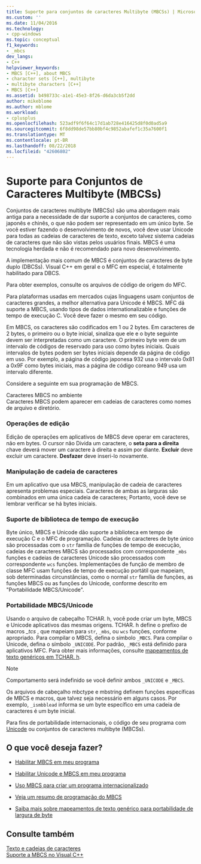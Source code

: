 ```yaml
---
title: Suporte para conjuntos de caracteres Multibyte (MBCSs) | Microsoft Docs
ms.custom: ''
ms.date: 11/04/2016
ms.technology:
- cpp-windows
ms.topic: conceptual
f1_keywords:
- _mbcs
dev_langs:
- C++
helpviewer_keywords:
- MBCS [C++], about MBCS
- character sets [C++], multibyte
- multibyte characters [C++]
- MBCS [C++]
ms.assetid: b498733c-a1e1-45e3-8f26-d6da3cb5f2dd
author: mikeblome
ms.author: mblome
ms.workload:
- cplusplus
ms.openlocfilehash: 523adf9f6f64c17d1ab728e416425d8f0d0ad5a9
ms.sourcegitcommit: 6f8dd98de57bb80bf4c9852abafef1c35a7600f1
ms.translationtype: MT
ms.contentlocale: pt-BR
ms.lasthandoff: 08/22/2018
ms.locfileid: "42606802"
---
```

# <a name="support-for-multibyte-character-sets-mbcss"></a>Suporte para Conjuntos de Caracteres Multibyte (MBCSs)
Conjuntos de caracteres multibyte (MBCSs) são uma abordagem mais antiga para a necessidade de dar suporte a conjuntos de caracteres, como japonês e chinês, o que não podem ser representado em um único byte. Se você estiver fazendo o desenvolvimento de novos, você deve usar Unicode para todas as cadeias de caracteres de texto, exceto talvez sistema cadeias de caracteres que não são vistas pelos usuários finais. MBCS é uma tecnologia herdada e não é recomendado para novo desenvolvimento.  
  
 A implementação mais comum de MBCS é conjuntos de caracteres de byte duplo (DBCSs). Visual C++ em geral e o MFC em especial, é totalmente habilitado para DBCS.  
  
 Para obter exemplos, consulte os arquivos de código de origem do MFC.  
  
 Para plataformas usadas em mercados cujas linguagens usam conjuntos de caracteres grandes, a melhor alternativa para Unicode é MBCS. MFC dá suporte a MBCS, usando tipos de dados internationalizable e funções de tempo de execução C. Você deve fazer o mesmo em seu código.  
  
 Em MBCS, os caracteres são codificados em 1 ou 2 bytes. Em caracteres de 2 bytes, o primeiro ou o byte inicial, sinaliza que ele e o byte seguinte devem ser interpretadas como um caractere. O primeiro byte vem de um intervalo de códigos de reservado para uso como bytes iniciais. Quais intervalos de bytes podem ser bytes iniciais depende da página de código em uso. Por exemplo, a página de código japonesa 932 usa o intervalo 0x81 a 0x9F como bytes iniciais, mas a página de código coreano 949 usa um intervalo diferente.  
  
 Considere a seguinte em sua programação de MBCS.  
  
 Caracteres MBCS no ambiente  
 Caracteres MBCS podem aparecer em cadeias de caracteres como nomes de arquivo e diretório.  
  
### <a name="editing-operations"></a>Operações de edição  
 Edição de operações em aplicativos de MBCS deve operar em caracteres, não em bytes. O cursor não Divida um caractere, o **seta para a direita** chave deverá mover um caractere à direita e assim por diante. **Excluir** deve excluir um caractere. **Desfazer** deve inseri-lo novamente.  
  
### <a name="string-handling"></a>Manipulação de cadeia de caracteres  
 Em um aplicativo que usa MBCS, manipulação de cadeia de caracteres apresenta problemas especiais. Caracteres de ambas as larguras são combinados em uma única cadeia de caracteres; Portanto, você deve se lembrar verificar se há bytes iniciais.  
  
### <a name="run-time-library-support"></a>Suporte de biblioteca de tempo de execução  
 Byte único, MBCS e Unicode dão suporte a biblioteca em tempo de execução C e o MFC de programação. Cadeias de caracteres de byte único são processadas com o `str` família de funções de tempo de execução, cadeias de caracteres MBCS são processados com correspondente `_mbs` funções e cadeias de caracteres Unicode são processados com correspondente `wcs` funções. Implementações de função de membro de classe MFC usam funções de tempo de execução portátil que mapeiam, sob determinadas circunstâncias, como o normal `str` família de funções, as funções MBCS ou as funções do Unicode, conforme descrito em "Portabilidade MBCS/Unicode".  
  
### <a name="mbcsunicode-portability"></a>Portabilidade MBCS/Unicode  
 Usando o arquivo de cabeçalho TCHAR. h, você pode criar um byte, MBCS e Unicode aplicativos das mesmas origens. TCHAR. h define o prefixo de macros *_tcs* , que mapeiam para `str`, `_mbs`, ou `wcs` funções, conforme apropriado. Para compilar o MBCS, defina o símbolo `_MBCS`. Para compilar o Unicode, defina o símbolo `_UNICODE`. Por padrão, `_MBCS` está definido para aplicativos MFC. Para obter mais informações, consulte [mapeamentos de texto genéricos em TCHAR. h](../text/generic-text-mappings-in-tchar-h.md).  
  
> [!NOTE]
>  Comportamento será indefinido se você definir ambos `_UNICODE` e `_MBCS`.  
  
 Os arquivos de cabeçalho mbctype e mbstring definem funções específicas de MBCS e macros, que talvez seja necessário em alguns casos. Por exemplo, `_ismbblead` informa se um byte específico em uma cadeia de caracteres é um byte inicial.  
  
 Para fins de portabilidade internacionais, o código de seu programa com [Unicode](../text/support-for-unicode.md) ou conjuntos de caracteres multibyte (MBCSs).  
  
## <a name="what-do-you-want-to-do"></a>O que você deseja fazer?  
  
-   [Habilitar MBCS em meu programa](../text/international-enabling.md)  
  
-   [Habilitar Unicode e MBCS em meu programa](../text/internationalization-strategies.md)  
  
-   [Uso MBCS para criar um programa internacionalizado](../text/mbcs-programming-tips.md)  
  
-   [Veja um resumo de programação do MBCS](../text/mbcs-programming-tips.md)  
  
-   [Saiba mais sobre mapeamentos de texto genérico para portabilidade de largura de byte](../text/generic-text-mappings-in-tchar-h.md)  
  
## <a name="see-also"></a>Consulte também  
 [Texto e cadeias de caracteres](../text/text-and-strings-in-visual-cpp.md)   
 [Suporte a MBCS no Visual C++](../text/mbcs-support-in-visual-cpp.md)